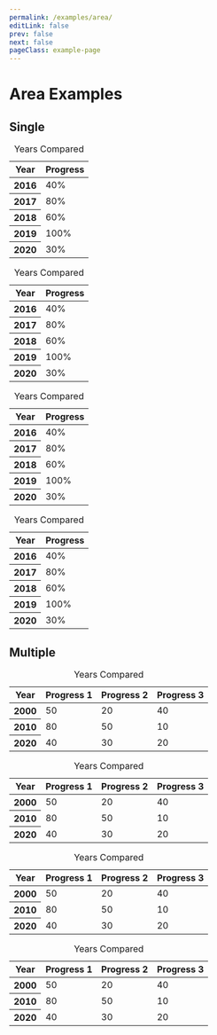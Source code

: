 ```yaml
---
permalink: /examples/area/
editLink: false
prev: false
next: false
pageClass: example-page
---
```


# Area Examples

<h2>Single</h2>

<div class="examples">

  <table class="charts-css area hide-data show-labels show-primary-axis">
    <caption>Years Compared</caption>
    <thead>
      <tr>
        <th>Year</th>
        <th>Progress</th>
      </tr>
    </thead>
    <tbody>
      <tr>
        <th scope="row"> 2016 </th>
        <td style="--start: 0.2; --end: 0.4"> <span class="data"> 40% </span> </td>
      </tr>
      <tr>
        <th scope="row"> 2017 </th>
        <td style="--start: 0.4; --end: 0.8"> <span class="data"> 80% </span> </td>
      </tr>
      <tr>
        <th scope="row"> 2018 </th>
        <td style="--start: 0.8; --end: 0.6"> <span class="data"> 60% </span> </td>
      </tr>
      <tr>
        <th scope="row"> 2019 </th>
        <td style="--start: 0.6; --end: 1.0"> <span class="data"> 100% </span> </td>
      </tr>
      <tr>
        <th scope="row"> 2020 </th>
        <td style="--start: 1.0; --end: 0.3"> <span class="data"> 30% </span> </td>
      </tr>
    </tbody>
  </table>

  <table class="charts-css area hide-data show-labels show-primary-axis reverse">
    <caption>Years Compared</caption>
    <thead>
      <tr>
        <th>Year</th>
        <th>Progress</th>
      </tr>
    </thead>
    <tbody>
      <tr>
        <th scope="row"> 2016 </th>
        <td style="--start: 0.2; --end: 0.4"> <span class="data"> 40% </span> </td>
      </tr>
      <tr>
        <th scope="row"> 2017 </th>
        <td style="--start: 0.4; --end: 0.8"> <span class="data"> 80% </span> </td>
      </tr>
      <tr>
        <th scope="row"> 2018 </th>
        <td style="--start: 0.8; --end: 0.6"> <span class="data"> 60% </span> </td>
      </tr>
      <tr>
        <th scope="row"> 2019 </th>
        <td style="--start: 0.6; --end: 1.0"> <span class="data"> 100% </span> </td>
      </tr>
      <tr>
        <th scope="row"> 2020 </th>
        <td style="--start: 1.0; --end: 0.3"> <span class="data"> 30% </span> </td>
      </tr>
    </tbody>
  </table>

  <table class="charts-css area hide-data show-labels show-primary-axis reverse-data">
    <caption>Years Compared</caption>
    <thead>
      <tr>
        <th>Year</th>
        <th>Progress</th>
      </tr>
    </thead>
    <tbody>
      <tr>
        <th scope="row"> 2016 </th>
        <td style="--start: 0.2; --end: 0.4"> <span class="data"> 40% </span> </td>
      </tr>
      <tr>
        <th scope="row"> 2017 </th>
        <td style="--start: 0.4; --end: 0.8"> <span class="data"> 80% </span> </td>
      </tr>
      <tr>
        <th scope="row"> 2018 </th>
        <td style="--start: 0.8; --end: 0.6"> <span class="data"> 60% </span> </td>
      </tr>
      <tr>
        <th scope="row"> 2019 </th>
        <td style="--start: 0.6; --end: 1.0"> <span class="data"> 100% </span> </td>
      </tr>
      <tr>
        <th scope="row"> 2020 </th>
        <td style="--start: 1.0; --end: 0.3"> <span class="data"> 30% </span> </td>
      </tr>
    </tbody>
  </table>

  <table class="charts-css area hide-data show-labels show-primary-axis reverse-data reverse">
    <caption>Years Compared</caption>
    <thead>
      <tr>
        <th>Year</th>
        <th>Progress</th>
      </tr>
    </thead>
    <tbody>
      <tr>
        <th scope="row"> 2016 </th>
        <td style="--start: 0.2; --end: 0.4"> <span class="data"> 40% </span> </td>
      </tr>
      <tr>
        <th scope="row"> 2017 </th>
        <td style="--start: 0.4; --end: 0.8"> <span class="data"> 80% </span> </td>
      </tr>
      <tr>
        <th scope="row"> 2018 </th>
        <td style="--start: 0.8; --end: 0.6"> <span class="data"> 60% </span> </td>
      </tr>
      <tr>
        <th scope="row"> 2019 </th>
        <td style="--start: 0.6; --end: 1.0"> <span class="data"> 100% </span> </td>
      </tr>
      <tr>
        <th scope="row"> 2020 </th>
        <td style="--start: 1.0; --end: 0.3"> <span class="data"> 30% </span> </td>
      </tr>
    </tbody>
  </table>

</div>

<h2>Multiple</h2>

<div class="examples">

  <table class="charts-css area hide-data show-labels show-primary-axis show-data-axes multiple">
    <caption>Years Compared</caption>
    <thead>
      <tr>
        <th scope="col"> Year </th>
        <th scope="col"> Progress 1 </th>
        <th scope="col"> Progress 2 </th>
        <th scope="col"> Progress 3 </th>
      </tr>
    </thead>
    <tbody>
      <tr>
        <th scope="row"> 2000 </th>
        <td style="--start:0.1; --end: 0.5;"> <span class="data"> 50 </span> </td>
        <td style="--start:0.0; --end: 0.2;"> <span class="data"> 20 </span> </td>
        <td style="--start:0.2; --end: 0.4;"> <span class="data"> 40 </span> </td>
      </tr>
      <tr>
        <th scope="row"> 2010 </th>
        <td style="--start:0.5; --end: 0.8;"> <span class="data"> 80 </span> </td>
        <td style="--start:0.2; --end: 0.5;"> <span class="data"> 50 </span> </td>
        <td style="--start:0.4; --end: 0.1;"> <span class="data"> 10 </span> </td>
      </tr>
      <tr>
        <th scope="row"> 2020 </th>
        <td style="--start:0.8; --end: 0.4;"> <span class="data"> 40 </span> </td>
        <td style="--start:0.5; --end: 0.3;"> <span class="data"> 30 </span> </td>
        <td style="--start:0.1; --end: 0.2;"> <span class="data"> 20 </span> </td>
      </tr>
    </tbody>
  </table>

  <table class="charts-css area hide-data show-labels show-primary-axis show-data-axes multiple reverse">
    <caption>Years Compared</caption>
    <thead>
      <tr>
        <th scope="col"> Year </th>
        <th scope="col"> Progress 1 </th>
        <th scope="col"> Progress 2 </th>
        <th scope="col"> Progress 3 </th>
      </tr>
    </thead>
    <tbody>
      <tr>
        <th scope="row"> 2000 </th>
        <td style="--start:0.1; --end: 0.5;"> <span class="data"> 50 </span> </td>
        <td style="--start:0.0; --end: 0.2;"> <span class="data"> 20 </span> </td>
        <td style="--start:0.2; --end: 0.4;"> <span class="data"> 40 </span> </td>
      </tr>
      <tr>
        <th scope="row"> 2010 </th>
        <td style="--start:0.5; --end: 0.8;"> <span class="data"> 80 </span> </td>
        <td style="--start:0.2; --end: 0.5;"> <span class="data"> 50 </span> </td>
        <td style="--start:0.4; --end: 0.1;"> <span class="data"> 10 </span> </td>
      </tr>
      <tr>
        <th scope="row"> 2020 </th>
        <td style="--start:0.8; --end: 0.4;"> <span class="data"> 40 </span> </td>
        <td style="--start:0.5; --end: 0.3;"> <span class="data"> 30 </span> </td>
        <td style="--start:0.1; --end: 0.2;"> <span class="data"> 20 </span> </td>
      </tr>
    </tbody>
  </table>

  <table class="charts-css area hide-data show-labels show-primary-axis show-data-axes multiple reverse-data">
    <caption>Years Compared</caption>
    <thead>
      <tr>
        <th scope="col"> Year </th>
        <th scope="col"> Progress 1 </th>
        <th scope="col"> Progress 2 </th>
        <th scope="col"> Progress 3 </th>
      </tr>
    </thead>
    <tbody>
      <tr>
        <th scope="row"> 2000 </th>
        <td style="--start:0.1; --end: 0.5;"> <span class="data"> 50 </span> </td>
        <td style="--start:0.0; --end: 0.2;"> <span class="data"> 20 </span> </td>
        <td style="--start:0.2; --end: 0.4;"> <span class="data"> 40 </span> </td>
      </tr>
      <tr>
        <th scope="row"> 2010 </th>
        <td style="--start:0.5; --end: 0.8;"> <span class="data"> 80 </span> </td>
        <td style="--start:0.2; --end: 0.5;"> <span class="data"> 50 </span> </td>
        <td style="--start:0.4; --end: 0.1;"> <span class="data"> 10 </span> </td>
      </tr>
      <tr>
        <th scope="row"> 2020 </th>
        <td style="--start:0.8; --end: 0.4;"> <span class="data"> 40 </span> </td>
        <td style="--start:0.5; --end: 0.3;"> <span class="data"> 30 </span> </td>
        <td style="--start:0.1; --end: 0.2;"> <span class="data"> 20 </span> </td>
      </tr>
    </tbody>
  </table>

  <table class="charts-css area hide-data show-labels show-primary-axis show-data-axes multiple reverse-data reverse">
    <caption>Years Compared</caption>
    <thead>
      <tr>
        <th scope="col"> Year </th>
        <th scope="col"> Progress 1 </th>
        <th scope="col"> Progress 2 </th>
        <th scope="col"> Progress 3 </th>
      </tr>
    </thead>
    <tbody>
      <tr>
        <th scope="row"> 2000 </th>
        <td style="--start:0.1; --end: 0.5;"> <span class="data"> 50 </span> </td>
        <td style="--start:0.0; --end: 0.2;"> <span class="data"> 20 </span> </td>
        <td style="--start:0.2; --end: 0.4;"> <span class="data"> 40 </span> </td>
      </tr>
      <tr>
        <th scope="row"> 2010 </th>
        <td style="--start:0.5; --end: 0.8;"> <span class="data"> 80 </span> </td>
        <td style="--start:0.2; --end: 0.5;"> <span class="data"> 50 </span> </td>
        <td style="--start:0.4; --end: 0.1;"> <span class="data"> 10 </span> </td>
      </tr>
      <tr>
        <th scope="row"> 2020 </th>
        <td style="--start:0.8; --end: 0.4;"> <span class="data"> 40 </span> </td>
        <td style="--start:0.5; --end: 0.3;"> <span class="data"> 30 </span> </td>
        <td style="--start:0.1; --end: 0.2;"> <span class="data"> 20 </span> </td>
      </tr>
    </tbody>
  </table>

</div>
